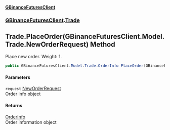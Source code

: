 #### [GBinanceFuturesClient](./index.md 'index')
### [GBinanceFuturesClient](./GBinanceFuturesClient.md 'GBinanceFuturesClient').[Trade](./GBinanceFuturesClient-Trade.md 'GBinanceFuturesClient.Trade')
## Trade.PlaceOrder(GBinanceFuturesClient.Model.Trade.NewOrderRequest) Method
Place new order. Weight: 1.  
```csharp
public GBinanceFuturesClient.Model.Trade.OrderInfo PlaceOrder(GBinanceFuturesClient.Model.Trade.NewOrderRequest request);
```
#### Parameters
<a name='GBinanceFuturesClient-Trade-PlaceOrder(GBinanceFuturesClient-Model-Trade-NewOrderRequest)-request'></a>
`request` [NewOrderRequest](./GBinanceFuturesClient-Model-Trade-NewOrderRequest.md 'GBinanceFuturesClient.Model.Trade.NewOrderRequest')  
Order info object  
  
#### Returns
[OrderInfo](./GBinanceFuturesClient-Model-Trade-OrderInfo.md 'GBinanceFuturesClient.Model.Trade.OrderInfo')  
Order information object  
